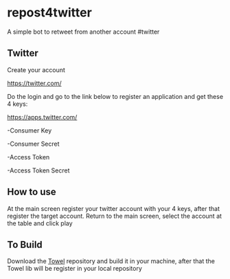 # repost4twitter
A simple bot to retweet from another account #twitter

## Twitter
Create your account

https://twitter.com/

Do the login and go to the link below to register an application and get these 4 keys:

https://apps.twitter.com/

-Consumer Key

-Consumer Secret

-Access Token

-Access Token Secret

## How to use
At the main screen register your twitter account with your 4 keys, after that register the target account. Return to the main screen, select the account at the table and click play

## To Build
Download the [Towel](https://github.com/krismorte/Towel) repository and build it in your machine, after that the Towel lib will be register in your local repository
